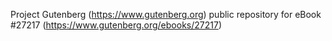 Project Gutenberg (https://www.gutenberg.org) public repository for eBook #27217 (https://www.gutenberg.org/ebooks/27217)
